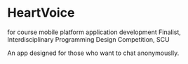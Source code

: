 # HeartVoice
for course mobile platform application development
Finalist, Interdisciplinary Programming Design Competition, SCU

An app designed for those who want to chat anonymouslly.

